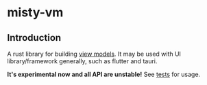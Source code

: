 misty-vm
======

Introduction
----
A rust library for building [view models](https://developer.android.com/topic/libraries/architecture/viewmodel?hl=zh-cn). It may be used with UI library/framework generally, such as flutter and tauri.

**It's experimental now and all API are unstable!** See [tests](./misty-vm-test/tests) for usage.